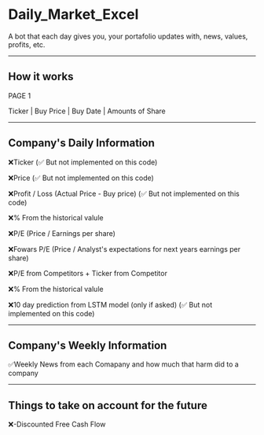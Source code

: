# Daily_Market_Excel
A bot that each day gives you, your portafolio updates with, news, values, profits, etc.

---

## How it works
PAGE 1

Ticker | Buy Price | Buy Date | Amounts of Share

---

## Company's Daily Information 
❌Ticker (✅ But not implemented on this code)

❌Price (✅ But not implemented on this code)

❌Profit / Loss (Actual Price - Buy price) (✅ But not implemented on this code)

❌% From the historical valule 


❌P/E (Price / Earnings per share)

❌Fowars P/E (Price / Analyst's expectations for next years earnings per share)

❌P/E from Competitors + Ticker from Competitor 

❌% From the historical valule

❌10 day prediction from LSTM model (only if asked) (✅ But not implemented on this code)

---

## Company's Weekly Information
✅Weekly News from each Comapany and how much that harm did to a company 

---

## Things to take on account for the future
❌-Discounted Free Cash Flow
